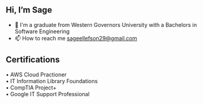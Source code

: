 ## Hi, I’m Sage

- 👀 I'm a graduate from Western Governors University with a Bachelors in Software Engineering
- 📫 How to reach me sageellefson29@gmail.com

<!---
sageellefson0/sageellefson0 is a ✨ special ✨ repository because its `README.md` (this file) appears on your GitHub profile.
You can click the Preview link to take a look at your changes.
--->

## Certifications
• AWS Cloud Practioner <br>
• IT Information Library Foundations<br>
• CompTIA Project+<br>
• Google IT Support Professional<br>

